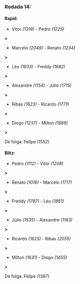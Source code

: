 ### Rodada 14:

#### Rapid:

* Vitor *(1319)*     -     Pedro *(1225)*

 **>** 
* Marcelo *(2049)*     -     Renato *(1234)*

 **>** 
* Léo *(1933)*     -     Freddy *(1882)*

 **>** 
* Alexandre *(1154)*     -     Júlio *(1715)*

 **>** 
* Ribas *(1623)*     -     Ricardo *(1771)*

 **>** 
* Diogo *(1237)*     -     Milton *(1889)*

 **>** 

De folga: Felipe (1552)

#### Blitz:

* Pedro *(1112)*     -     Vitor *(1208)*

 **>** 
* Renato *(1016)*     -     Marcelo *(1717)*

 **>** 
* Freddy *(1787)*     -     Léo *(1861)*

 **>** 
* Júlio *(1535)*     -     Alexandre *(1183)*

 **>** 
* Ricardo *(1625)*     -     Ribas *(2055)*

 **>** 
* Milton *(1631)*     -     Diogo *(1455)*

 **>** 

De folga: Felipe (1387)

